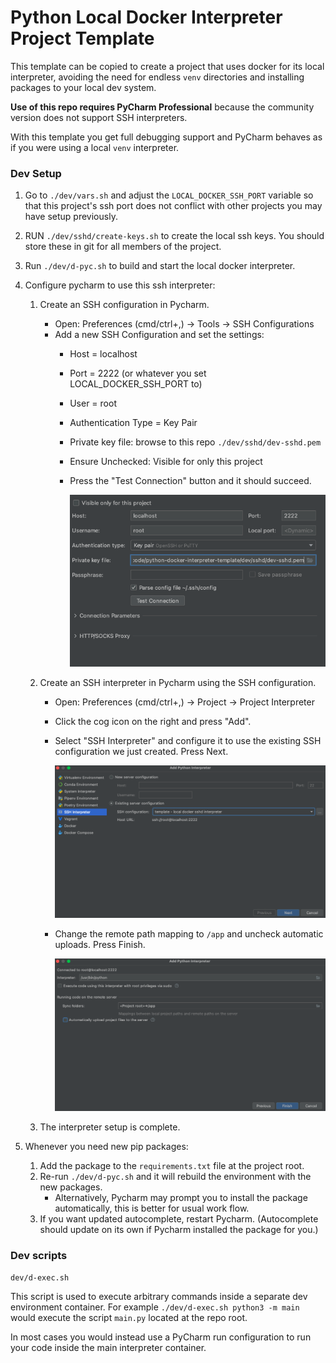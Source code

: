 
# Python Local Docker Interpreter Project Template

This template can be copied to create a project that uses docker for its local interpreter, avoiding the need for 
endless `venv` directories and installing packages to your local dev system.

**Use of this repo requires PyCharm Professional** because the community version does not support SSH interpreters.

With this template you get full debugging support and PyCharm behaves as if you were using a local `venv` interpreter.

### Dev Setup

1. Go to `./dev/vars.sh` and adjust the `LOCAL_DOCKER_SSH_PORT` variable so that this project's ssh port does not 
   conflict with other projects you may have setup previously.
2. RUN `./dev/sshd/create-keys.sh` to create the local ssh keys. You should store these in git for all members of 
   the project.
3. Run `./dev/d-pyc.sh` to build and start the local docker interpreter.
4. Configure pycharm to use this ssh interpreter:

    1. Create an SSH configuration in Pycharm.
       - Open: Preferences (cmd/ctrl+,) -> Tools -> SSH Configurations
       - Add a new SSH Configuration and set the settings:
         - Host = localhost
         - Port = 2222 (or whatever you set LOCAL_DOCKER_SSH_PORT to)
         - User = root
         - Authentication Type = Key Pair
         - Private key file: browse to this repo `./dev/sshd/dev-sshd.pem`
         - Ensure Unchecked: Visible for only this project
         - Press the "Test Connection" button and it should succeed.

           ![alt text](./dev/docs/pycharm-interpreter-setup-01.png "Title")

    2. Create an SSH interpreter in Pycharm using the SSH configuration.
       - Open: Preferences (cmd/ctrl+,) -> Project -> Project Interpreter
       - Click the cog icon on the right and press "Add".
       - Select "SSH Interpreter" and configure it to use the existing SSH configuration we just created. Press Next.
       
         ![alt text](./dev/docs/pycharm-interpreter-setup-02.png "Title")
       
       - Change the remote path mapping to `/app` and uncheck automatic uploads. Press Finish.
       
         ![alt text](./dev/docs/pycharm-interpreter-setup-03.png "Title")
       
    3. The interpreter setup is complete.
   
5. Whenever you need new pip packages:
   1. Add the package to the `requirements.txt` file at the project root.
   2. Re-run `./dev/d-pyc.sh` and it will rebuild the environment with the new packages.
      - Alternatively, Pycharm may prompt you to install the package automatically, this is better for usual work flow.
   3. If you want updated autocomplete, restart Pycharm. (Autocomplete should update on its own if Pycharm installed 
      the package for you.)


### Dev scripts

`dev/d-exec.sh`

This script is used to execute arbitrary commands inside a separate dev environment container. For example 
`./dev/d-exec.sh python3 -m main` would execute the script `main.py` located at the repo root.

In most cases you would instead use a PyCharm run configuration to run your code inside the main interpreter container. 

